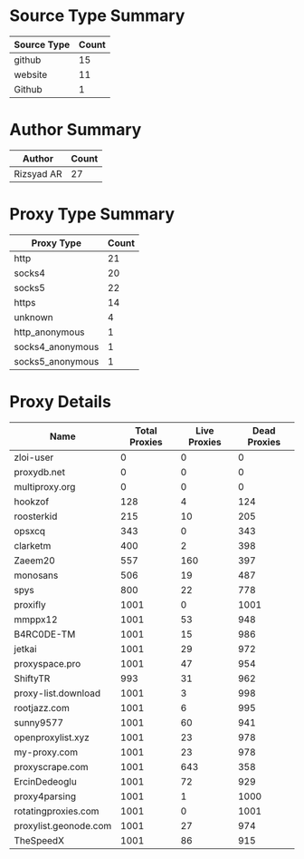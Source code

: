 # Source Type Summary

| Source Type | Count |
|-------------|-------|
| github | 15 |
| website | 11 |
| Github | 1 |


# Author Summary

| Author | Count |
|--------|-------|
| Rizsyad AR | 27 |


# Proxy Type Summary

| Proxy Type | Count |
|------------|-------|
| http | 21 |
| socks4 | 20 |
| socks5 | 22 |
| https | 14 |
| unknown | 4 |
| http_anonymous | 1 |
| socks4_anonymous | 1 |
| socks5_anonymous | 1 |


# Proxy Details

| Name | Total Proxies | Live Proxies | Dead Proxies |
|------|---------------|--------------|---------------|
| zloi-user | 0 | 0 | 0 |
| proxydb.net | 0 | 0 | 0 |
| multiproxy.org | 0 | 0 | 0 |
| hookzof | 128 | 4 | 124 |
| roosterkid | 215 | 10 | 205 |
| opsxcq | 343 | 0 | 343 |
| clarketm | 400 | 2 | 398 |
| Zaeem20 | 557 | 160 | 397 |
| monosans | 506 | 19 | 487 |
| spys | 800 | 22 | 778 |
| proxifly | 1001 | 0 | 1001 |
| mmppx12 | 1001 | 53 | 948 |
| B4RC0DE-TM | 1001 | 15 | 986 |
| jetkai | 1001 | 29 | 972 |
| proxyspace.pro | 1001 | 47 | 954 |
| ShiftyTR | 993 | 31 | 962 |
| proxy-list.download | 1001 | 3 | 998 |
| rootjazz.com | 1001 | 6 | 995 |
| sunny9577 | 1001 | 60 | 941 |
| openproxylist.xyz | 1001 | 23 | 978 |
| my-proxy.com | 1001 | 23 | 978 |
| proxyscrape.com | 1001 | 643 | 358 |
| ErcinDedeoglu | 1001 | 72 | 929 |
| proxy4parsing | 1001 | 1 | 1000 |
| rotatingproxies.com | 1001 | 0 | 1001 |
| proxylist.geonode.com | 1001 | 27 | 974 |
| TheSpeedX | 1001 | 86 | 915 |
